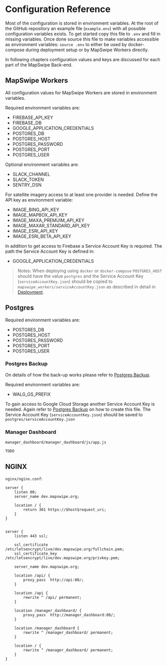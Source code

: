 # Configuration Reference

Most of the configuration is stored in environment variables.
At the root of the GitHub repository an example file (`example.env`) with all possible configuration variables exists. To get started copy this file to `.env` and fill in missing variables. Once done source this file to make variables accessible as environment variables: `source .env` to either be used by docker-compose during deployment setup or by MapSwipe Workers directly.

In following chapters configuration values and keys are discussed for each part of the MapSwipe Back-end.


## MapSwipe Workers

All configuration values for MapSwipe Workers are stored in environment variables.

Required environment variables are:
- FIREBASE_API_KEY
- FIREBASE_DB
- GOOGLE_APPLICATION_CREDENTIALS
- POSTGRES_DB
- POSTGRES_HOST
- POSTGRES_PASSWORD
- POSTGRES_PORT
- POSTGRES_USER

Optional environment variables are:
- SLACK_CHANNEL
- SLACK_TOKEN
- SENTRY_DSN

For satellite imagery access to at least one provider is needed. Define the API key as environment variable:
- IMAGE_BING_API_KEY
- IMAGE_MAPBOX_API_KEY
- IMAGE_MAXA_PREMUIM_API_KEY
- IMAGE_MAXAR_STANDARD_API_KEY
- IMAGE_ESRI_API_KEY
- IMAGE_ESRI_BETA_API_KEY

In addition to get access to Firebase a Service Account Key is required.
The path the Service Account Key is defined in:
- GOOGLE_APPLICATION_CREDENTIALS

> Notes: When deploying using `docker` or `docker-compose` `POSTGRES_HOST` should have the value `postgres` and the Service Account Key (`serviceAccountKey.json`) should be copied to `mapswipe_workers/serviceAccountKey.json` as described in detail in [Deployment](deployment.md).


## Postgres

Required environment variables are:
- POSTGRES_DB
- POSTGRES_HOST
- POSTGRES_PASSWORD
- POSTGRES_PORT
- POSTGRES_USER


### Postgres Backup

On details of how the back-up works please refer to [Postgres Backup](backup.md).

Required environment variables are:
- WALG_GS_PREFIX

To gain access to Google Cloud Storage another Service Account Key is needed. Again refer to [Postgres Backup](backup.md) on how to create this file.
The Service Account Key (`serviceAccountKey.json`) should be saved to `postgres/serviceAccountKey.json`


### Manager Dashboard

`manager_dashboard/manager_dashboard/js/app.js`

```
TODO
```


## NGINX

`nginx/nginx.conf`:

```
server {
    listen 80;
    server_name dev.mapswipe.org;

    location / {
        return 301 https://$host$request_uri;
    }
}


server {
    listen 443 ssl;

    ssl_certificate /etc/letsencrypt/live/dev.mapswipe.org/fullchain.pem;
    ssl_certificate_key /etc/letsencrypt/live/dev.mapswipe.org/privkey.pem;

    server_name dev.mapswipe.org;

    location /api/ {
        proxy_pass  http://api:80/;
    }

    location /api {
        rewrite ^ /api/ permanent;
    }

    location /manager_dashboard/ {
        proxy_pass  http://manager_dashboard:80/;
    }

    location /manager_dashboard {
        rewrite ^ /manager_dashboard/ permanent;
    }

    location / {
        rewrite ^ /manager_dashboard/ permanent;
    }
}
```
